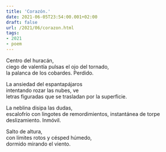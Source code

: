 ```yaml
---
title: 'Corazón.'
date: 2021-06-05T23:54:00.001+02:00
draft: false
url: /2021/06/corazon.html
tags: 
- 2021
- poem
---
```


Centro del huracán,  
ciego de valentía pulsas el ojo del tornado,  
la palanca de los cobardes. Perdido.  

La ansiedad del espantapájaros  
intentando rozar las nubes, ve  
letras figuradas que se trasladan por la superficie.  

La neblina disipa las dudas,  
escalofrío con lingotes de remordimientos, instantánea de torpe deslizamiento. Inmóvil.  

Salto de altura,  
con límites rotos y césped húmedo,  
dormido mirando el viento.  